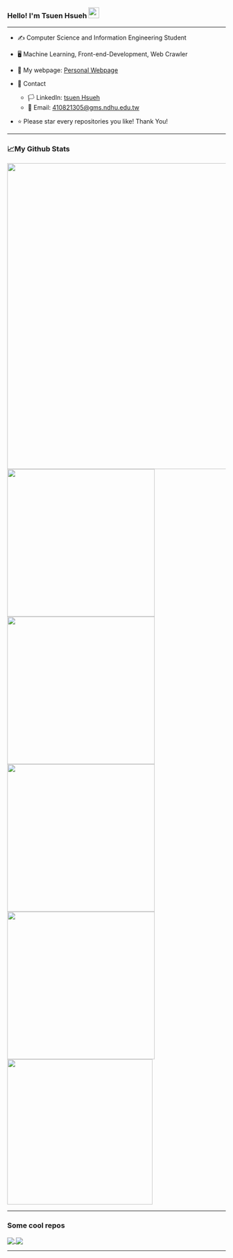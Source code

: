 ### Hello! I'm Tsuen Hsueh <img src="https://raw.githubusercontent.com/MartinHeinz/MartinHeinz/master/wave.gif" width="25px">  
  
--- 
  
* :writing_hand: Computer Science and Information Engineering Student  

* :desktop_computer: Machine Learning, Front-end-Development, Web Crawler  

* :triangular_flag_on_post: My webpage: [Personal Webpage](https://michael21910.github.io/index.html)  
  
* :handshake: Contact  
  * :white_flag: LinkedIn: [tsuen Hsueh](https://www.linkedin.com/in/tsuenhsueh/)  
  * :e-mail: Email: 410821305@gms.ndhu.edu.tw  
  
* :star: Please star every repositories you like! Thank You!  
  
---
  
### :chart_with_upwards_trend:My Github Stats  
<img src="https://github-profile-summary-cards.vercel.app/api/cards/profile-details?username=michael21910&theme=monokai" width="705px">
<img align="left" src="https://github-profile-summary-cards.vercel.app/api/cards/repos-per-language?username=michael21910&theme=monokai" width="340px">
<img align="center" src="https://github-profile-summary-cards.vercel.app/api/cards/most-commit-language?username=michael21910&theme=monokai" width="340px">
<img align="left" src="https://github-profile-summary-cards.vercel.app/api/cards/stats?username=michael21910&theme=monokai" width="340px">
<img align="center" src="https://github-profile-summary-cards.vercel.app/api/cards/productive-time?username=michael21910&theme=monokai" width="340px">
<img align="center" src="https://github-readme-stats.vercel.app/api/top-langs/?username=michael21910&hide=html&layout=compact&theme=monokai" width="335px">
  
---
  
### Some cool repos
<a href="https://github.com/michael21910/js-sort-visualization">
    <img align="center" src="https://github-readme-stats.vercel.app/api/pin/?username=michael21910&repo=js-sort-visualization">
</a>
<a href="https://github.com/michael21910/harvest-moon-recipe-web-crawler">
    <img align="center" src="https://github-readme-stats.vercel.app/api/pin/?username=michael21910&repo=harvest-moon-recipe-web-crawler">
</a>
  
---

